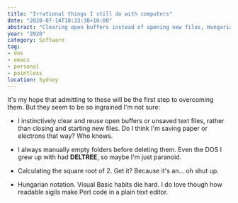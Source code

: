 ```yaml
---
title: "Irrational things I still do with computers"
date: "2020-07-14T10:33:38+10:00"
abstract: "Clearing open buffers instead of opening new files, Hungarian Notation, clearing directories before deleting..."
year: "2020"
category: Software
tag:
- dos
- emacs
- personal
- pointless
location: Sydney
---
```

It's my hope that admitting to these will be the first step to overcoming them. But they seem to be so ingrained I'm not sure:

* I instinctively clear and reuse open buffers or unsaved text files, rather than closing and starting new files. Do I think I'm saving paper or electrons that way? Who knows.

* I always manually empty folders before deleting them. Even the DOS I grew up with had **DELTREE**, so maybe I'm just paranoid.

* Calculating the square root of 2. Get it? Because it's an... oh shut up.

* Hungarian notation. Visual Basic habits die hard. I do love though how readable sigils make Perl code in a plain text editor.

